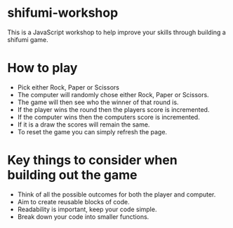 # shifumi-workshop

This is a JavaScript workshop to help improve your skills through building a shifumi game.

# How to play

* Pick either Rock, Paper or Scissors
* The computer will randomly chose either Rock, Paper or Scissors.
* The game will then see who the winner of that round is.
* If the player wins the round then the players score is incremented.
* If the computer wins then the computers score is incremented.
* If it is a draw the scores will remain the same.
* To reset the game you can simply refresh the page.

# Key things to consider when building out the game

* Think of all the possible outcomes for both the player and computer.
* Aim to create reusable blocks of code.
* Readability is important, keep your code simple.
* Break down your code into smaller functions.


